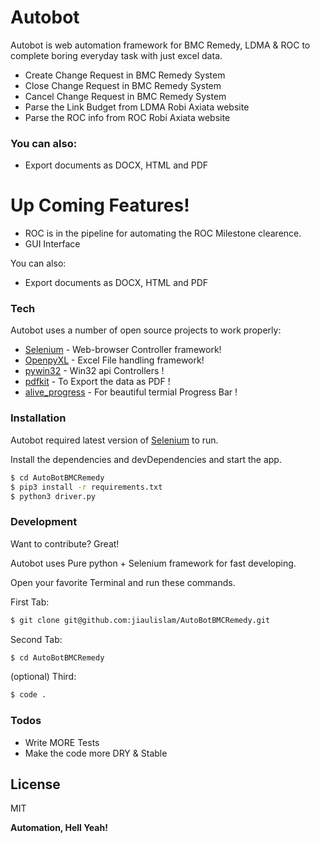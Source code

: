 # Autobot

Autobot is web automation framework for BMC Remedy, LDMA & ROC to complete boring everyday task with just  excel data.

  - Create Change Request in BMC Remedy System
  - Close Change Request in BMC Remedy System
  - Cancel Change Request in BMC Remedy System
  - Parse the Link Budget from LDMA Robi Axiata website 
  - Parse the ROC info from ROC Robi Axiata website

  ### You can also:
  - Export documents as DOCX, HTML and PDF

# Up Coming Features!

  - ROC is in the pipeline for automating the ROC Milestone clearence.
  - GUI Interface 

You can also:
  - Export documents as DOCX, HTML and PDF

### Tech

Autobot uses a number of open source projects to work properly:

* [Selenium](https://www.selenium.dev/) - Web-browser Controller framework!
* [OpenpyXL](https://pypi.org/project/openpyxl/) - Excel File handling framework! 
* [pywin32](https://pypi.org/project/pywin32/) - Win32 api Controllers !
* [pdfkit](https://pypi.org/project/pdfkit/) - To Export the data as PDF !
* [alive_progress](https://pypi.org/project/alive-progress/) - For beautiful termial Progress Bar !

### Installation

Autobot required latest version of [Selenium](https://www.selenium.dev/) to run.

Install the dependencies and devDependencies and start the app.

```sh
$ cd AutoBotBMCRemedy
$ pip3 install -r requirements.txt
$ python3 driver.py
```


### Development

Want to contribute? Great!

Autobot uses Pure python + Selenium framework for fast developing.

Open your favorite Terminal and run these commands.

First Tab:
```sh
$ git clone git@github.com:jiaulislam/AutoBotBMCRemedy.git
```

Second Tab:
```sh
$ cd AutoBotBMCRemedy
```

(optional) Third:
```sh
$ code .
```

### Todos

 - Write MORE Tests
 - Make the code more DRY & Stable

License
----

MIT


**Automation, Hell Yeah!**
